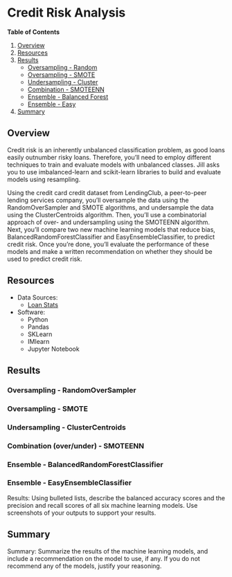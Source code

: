 # Credit Risk Analysis

**Table of Contents**

1. [Overview](https://github.com/catsdata/Credit_Risk_Analysis#overview)
2. [Resources](https://github.com/catsdata/Credit_Risk_Analysis#resources)
3. [Results](https://github.com/catsdata/Credit_Risk_Analysis#results)
    - [Oversampling - Random](http)
    - [Oversampling - SMOTE](https:)
    - [Undersampling - Cluster](https)
    - [Combination - SMOTEENN](https:)
    - [Ensemble - Balanced Forest]()
    - [Ensemble - Easy]()
4. [Summary](https://github.com/catsdata/Credit_Risk_Analysis#summary)


## Overview

Credit risk is an inherently unbalanced classification problem, as good loans easily outnumber risky loans. Therefore, you’ll need to employ different techniques to train and evaluate models with unbalanced classes. Jill asks you to use imbalanced-learn and scikit-learn libraries to build and evaluate models using resampling.

Using the credit card credit dataset from LendingClub, a peer-to-peer lending services company, you’ll oversample the data using the RandomOverSampler and SMOTE algorithms, and undersample the data using the ClusterCentroids algorithm. Then, you’ll use a combinatorial approach of over- and undersampling using the SMOTEENN algorithm. Next, you’ll compare two new machine learning models that reduce bias, BalancedRandomForestClassifier and EasyEnsembleClassifier, to predict credit risk. Once you’re done, you’ll evaluate the performance of these models and make a written recommendation on whether they should be used to predict credit risk.

## Resources

- Data Sources: 
    - [Loan Stats](https://github.com/catsdata/Credit_Risk_Analysis/blob/main/Resources/LoanStats_2019Q1.csv)
- Software:  
    - Python
    - Pandas
    - SKLearn
    - IMlearn
    - Jupyter Notebook

## Results

### Oversampling - RandomOverSampler

### Oversampling - SMOTE

### Undersampling - ClusterCentroids

### Combination (over/under) - SMOTEENN

### Ensemble - BalancedRandomForestClassifier

### Ensemble - EasyEnsembleClassifier

Results: Using bulleted lists, describe the balanced accuracy scores and the precision and recall scores of all six machine learning models. Use screenshots of your outputs to support your results.

## Summary

Summary: Summarize the results of the machine learning models, and include a recommendation on the model to use, if any. If you do not recommend any of the models, justify your reasoning.
